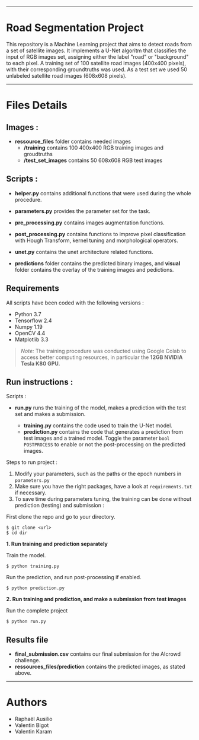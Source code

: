 ***
# Road Segmentation Project

This repository is a Machine Learning project that aims to detect roads from a set of satellite images. It implements a U-Net algoritm that classifies the input of RGB images set, assigning either the label "road" or "background" to each pixel. A training set of 100 satellite road images (400x400 pixels), with their corresponding groundtruths was used. As a test set we used 50 unlabeled satellite road images (608x608 pixels).

***
# Files Details

## Images : 

- **ressource_files** folder contains needed images 
    - **/training** contains 100 400x400 RGB training images and groudtruths
    -  **/test_set_images** contains 50 608x608 RGB test images

## Scripts  : 

- **helper.py** contains additional functions that were used during the whole procedure.

- **parameters.py** provides the parameter set for the task.

- **pre_processing.py** contains images augmentation functions.

- **post_processing.py** contains functions to improve pixel classification with Hough Transform, kernel tuning and morphological operators.

- **unet.py** contains the unet architecture related functions.

- **predictions** folder contains the predicted binary images, and **visual** folder contains the overlay of the training images and pedictions.

## Requirements

All scripts have been coded with the following versions :

- Python 3.7
- Tensorflow 2.4
- Numpy 1.19
- OpenCV 4.4
- Matplotlib 3.3

>*Note:* The training procedure was conducted using Google Colab to access better computing resources, in particular the **12GB NVIDIA Tesla K80 GPU.**

## Run instructions :

Scripts :

- **run.py** runs the training of the model, makes a prediction with the test set and makes a submission. 

    - **training.py** contains the code used to train the U-Net model.
    - **prediction.py** contains the code that generates a prediction from test images and a trained model. Toggle the parameter ```bool POSTPROCESS``` to enable or not the post-processing on the predicted images.

Steps to run project :

1. Modify your parameters, such as the paths or the epoch numbers in ```parameters.py```
1. Make sure you have the right packages, have a look at ```requirements.txt``` if necessary.
1. To save time during parameters tuning, the training can be done without prediction (testing) and submission : 


First clone the repo and go to your directory.

```
$ git clone <url> 
$ cd dir
```

**1. Run training and prediction separately**

Train the model.
```
$ python training.py
```
Run the prediction, and run post-processing if enabled.
```
$ python prediction.py 
```

**2. Run training and prediction, and make a submission from test images**

Run the complete project
```
$ python run.py
```

## Results file

- **final_submission.csv** contains our final submission for the AIcrowd challenge.
- **ressources_files/prediction** contains the predicted images, as stated above.


***

# Authors

- Raphaël Ausilio
- Valentin Bigot
- Valentin Karam

